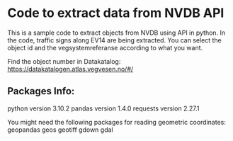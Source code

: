 # Code to extract data from NVDB API

This is a sample code to extract objects from NVDB using API in python. In the code, traffic signs along EV14 are being extracted. You can select the object id and the vegsystemreferanse according to what you want. 

Find the object number in Datakatalog:
https://datakatalogen.atlas.vegvesen.no/#/

## Packages Info:
python version 3.10.2
pandas version 1.4.0
requests version 2.27.1

You might need the following packages for reading geometric coordinates:
geopandas
geos
geotiff
gdown
gdal